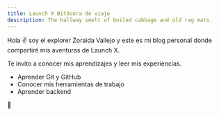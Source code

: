 ```yaml
---
title: Launch X Bitácora de viaje
description: The hallway smelt of boiled cabbage and old rag mats.
---
```


Hola ✌️  soy el explorer Zoraida Vallejo y este es mi blog personal donde compartiré mis aventuras de Launch X.

Te invito a conocer mis aprendizajes y leer mis experiencias.

- Aprender Git y GitHub
- Conocer mis herramientas de trabajo
- Aprender backend

🚀
